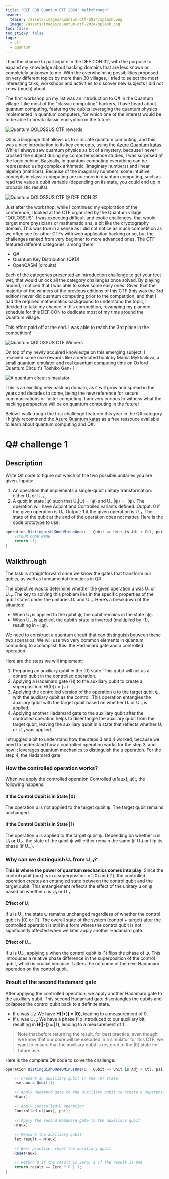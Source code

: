 ```yaml
---
title: "DEF CON Quantum CTF 2024: Walkthrough"
header:
  teaser: /assets/images/quantum-ctf-2024/splash.png
  image: /assets/images/quantum-ctf-2024/splash.png
toc: false
toc_sticky: false
tags:
  - ctf
  - quantum
---
```


I had the chance to participate in the DEF CON 32, with the purpose to expand my knowledge about hacking domains that are less known or completely unknown to me. With the overwhelming possibilities proposed on very different topics by more than 30 villages, I tried to select the most interesting talks, workshops and activities to discover new subjects I did not know (much) about.

The first workshop on my list was an introduction to Q# in the Quantum village. Like most of the "classic computing" hackers, I have heard about quantum computing, featuring the qubits leveraging the quantum physics implemented in quantum computers, for which one of the interest would be to be able to break classic encryption in the future.

![Quantum QOLOSSUS CTF rewards](/assets/images/quantum-ctf-2024/rewards.png)

Q# is a language that allows us to simulate quantum computing, and this was a nice introduction to its key concepts, using the [Azure Quantum katas](https://quantum.microsoft.com/en-us/experience/quantum-katas). While I always saw quantum physics as bit of a mystery, because I never crossed the subject during my computer science studies, I was surprised of the logic behind. Basically, in quantum computing everything can be represented using complex arithmetic (imaginary numbers) and linear algebra (matrices). Because of the imaginary numbers, some intuitive concepts in classic computing are no more in quantum computing, such as read the value a qubit variable (depending on its state, you could end up in probabilistic results).

![Quantum QOLOSSUS CTF @ DEF CON 32](/assets/images/quantum-ctf-2024/ctf.png)

Just after the workshop, while I continued my exploration of the conference, I looked at the CTF organised by the Quantum village "QOLOSSUS". I was expecting difficult and exotic challenges, that would target more physicians or mathematicians, a bit like the cryptography domain. This was true in a sense as I did not notice as much competition as we often see for other CTFs with web application hacking or so, but the challenges ranked from very beginner to more advanced ones. The CTF featured different categories, among them:
- Q#
- Quantum Key Distribution (QKD)
- OpenQASM (circuits)

Each of the categories presented an introduction challenge to get your feet wet, that would unlock all the category challenges once solved. By playing around, I noticed that I was able to solve some easy ones. Given that the majority of the winners of the previous editions of this CTF (this was the 3rd edition) never did quantum computing prior to the competition, and that I had the required mathematics background to understand the topic, I decided to take my chance in this competition, revamping my planned schedule for this DEF CON to dedicate most of my time around the Quantum village.

This effort paid off at the end. I was able to reach the 3rd place in the competition!

![Quantum QOLOSSUS CTF Winners](/assets/images/quantum-ctf-2024/winners.jpg)

On top of my newly acquired knowledge on this emerging subject, I received some nice rewards like a dedicated book by Mariia Mykhailova, a small quantum emulator and real quantum computing time on Oxford Quantum Circuit's Toshiko Gen-I!

![A quantum circuit simaulator](/assets/images/quantum-ctf-2024/simulator.png)

This is an exciting new hacking domain, as it will grow and spread in the years and decades to come, being the new reference for secure communications or faster computing. I am very curious to witness what the hacking perspective will be on quantum computing in the future!

Below I walk trough the first challenge featured this year in the Q# category. I highly recommend the [Azure Quantum katas](https://quantum.microsoft.com/en-us/experience/quantum-katas) as a free ressouce available to learn about quantum computing and Q#.

# Q# challenge 1
## Description
Write Q# code to figure out which of the two possible unitaries you are given. Inputs:
1) An operation that implements a single-qubit unitary transformation: either U₁ or U₋₁.
2) A qubit in state \|ψ⟩ such that U₁\|ψ⟩ = \|ψ⟩ and U₋₁\|ψ⟩ = -\|ψ⟩.
The operation will have Adjoint and Controlled variants defined.
Output: 0 if the given operation is U₁,
Output: 1 if the given operation is U₋₁.
The state of the qubit at the end of the operation does not matter. Here is the code prototype to use:
```csharp
operation DistinguishUOneUMinusOne(u : Qubit => Unit is Adj + Ctl, psi : Qubit) : Int {
    //YOUR CODE HERE
    return -1;
}
```
## Walkthrough
The task is straightforward once we know the gates that transform our qubits, as well as fundamental fonctions in Q#.

The objective was to determine whether the given operation u was U₁ or U₋₁. The key to solving this problem lies in the specific properties of the qubit states under the unitaries U₁ and U₋₁. Here’s a breakdown of the situation:

- When U₁ is applied to the qubit ψ, the qubit remains in the state \|ψ⟩.
- When U₋₁ is applied, the qubit’s state is inverted (multiplied by -1), resulting in - \|ψ⟩.

We need to construct a quantum circuit that can distinguish between these two scenarios. We will use two very common elements in quantum computing to accomplish this: the Hadamard gate and a controlled operation.

Here are the steps we will implement:
1. Preparing an auxiliary qubit in the \|0⟩ state. This qubit will act as a control qubit in the controlled operation.
2. Applying a Hadamard gate (H) to the auxiliary qubit to create a superposition: H(\|0⟩) = ∣+⟩
3. Applying the controlled version of the operation u to the target qubit ψ, with the auxiliary qubit as the control. This operation entangles the auxiliary qubit with the target qubit based on whether U₁ or U₋₁ is applied.
4. Applying another Hadamard gate to the auxiliary qubit after the controlled operation helps to disentangle the auxiliary qubit from the target qubit, leaving the auxiliary qubit in a state that reflects whether U₁ or U₋₁ was applied.

I struggled a bit to understand how the steps 3 and 4 worked, because we need to understand how a controlled operation works for the step 3, and how it leverages quantum mechanics to distinguish the u operation. For the step 4, the Hadamard gate

### How the controlled operation works?
When we apply the controlled operation Controlled u([aux], ψ);, the following happens:

#### If the Control Qubit is in State \|0⟩

The operation u is not applied to the target qubit ψ. The target qubit remains unchanged.
#### If the Control Qubit is in State \|1⟩

The operation u is applied to the target qubit ψ. Depending on whether u is U₁ or U₋₁, the state of the qubit ψ will either remain the same (if U₁) or flip its phase (if U₋₁).

### Why can we distinguish U₁ from U₋₁?
**This is where the power of quantum mechanics comes into play**. Since the control qubit (aux) is in a superposition of \|0⟩ and \|1⟩, the controlled operation creates an entangled state between the control qubit and the target qubit. This entanglement reflects the effect of the unitary u on ψ based on whether u is U₁ or U₋₁.

#### Effect of U₁

If u is U₁, the state ψ remains unchanged regardless of whether the control qubit is \|0⟩ or \|1⟩. The overall state of the system (control + target) after the controlled operation is still in a form where the control qubit is not significantly affected when we later apply another Hadamard gate.

#### Effect of U₋₁

If u is U₋₁, applying u when the control qubit is \|1⟩ flips the phase of ψ. This introduces a relative phase difference in the superposition of the control qubit, which is crucial because it alters the outcome of the next Hadamard operation on the control qubit.

### Result of the second Hadamard gate
After applying the controlled operation, we apply another Hadamard gate to the auxiliary qubit. This second Hadamard gate disentangles the qubits and collapses the control qubit back to a definite state.

- If u was U₁: We have **H(\|+⟩) = \|0⟩**, leading to a measurement of 0.
- If u was U₋₁: We have a phase flip introduced to our auxiliary bit, resulting in **H(\|-⟩) = \|1⟩**, leading to a measurement of 1.

> Note that before returning the result, for best practice, even though we know that our code will be executed in a simulator for this CTF, we want to ensure that the auxiliary qubit is restored to the \|0⟩ state for future use.

Here is the complete Q# code to solve the challenge:

```csharp
operation DistinguishUOneUMinusOne(u : Qubit => Unit is Adj + Ctl, psi : Qubit) : Int {

    // Prepare an auxiliary qubit in the |0⟩ state
    use aux = Qubit();
    
    // Apply Hadamard gate to the auxiliary qubit to create a superposition
    H(aux);
    
    // Apply controlled-U operation
    Controlled u([aux], psi);
    
    // Apply the second Hadamard gate to the auxiliary qubit
    H(aux);
    
    // Measure the auxiliary qubit
    let result = M(aux);
    
    // Best practice: reset the auxiliary qubit
    Reset(aux);
    
    // Return 0 if the result is Zero, 1 if the result is One
    return result == Zero ? 0 | 1;
}
```
